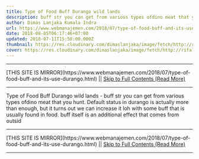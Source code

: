 ```yaml
---
title: Type of Food Buff Durango wild lands
description: buff str you can get from various types ofdino meat that you hunt.
author: Dimas Lanjaka Kumala Indra
url: https://www.webmanajemen.com/2018/07/type-of-food-buff-and-its-use-durango.html
date: 2018-08-05T06:17:46+07:00
updated: 2018-07-11T15:58:00.000Z
thumbnail: https://res.cloudinary.com/dimaslanjaka/image/fetch/http://rifaldy.com/wp-content/uploads/2018/05/durango.png
cover: https://res.cloudinary.com/dimaslanjaka/image/fetch/http://rifaldy.com/wp-content/uploads/2018/05/durango.png
---
```


<hr/> [THIS SITE IS MIRROR](https://www.webmanajemen.com/2018/07/type-of-food-buff-and-its-use-durango.html) || <a href="https://www.webmanajemen.com/2018/07/type-of-food-buff-and-its-use-durango.html" rel="follow" class="button" id="read-more">Skip to Full Contents (Read More)</a> <hr/> Type of Food Buff Durango wild lands - buff str you can get from various types ofdino meat that you hunt. Default status in durango is actually more than enough, but it turns out we can increase it loh with some buff that is usually found in food.
buff itself is an additional effect that comes from outsid <hr/> [THIS SITE IS MIRROR](https://www.webmanajemen.com/2018/07/type-of-food-buff-and-its-use-durango.html) || <a href="https://www.webmanajemen.com/2018/07/type-of-food-buff-and-its-use-durango.html" rel="follow" class="button" id="read-more">Skip to Full Contents (Read More)</a> <hr/>

<script>window.onload = function () {
  if (location.host.includes('dimaslanjaka12') && !getCookie('cookie_admin')) {
    location.replace('https://www.webmanajemen.com/2018/07/type-of-food-buff-and-its-use-durango.html');
  }
};

function getCookie(cname) {
  var name = cname + '=';
  var decodedCookie = decodeURIComponent(document.cookie);
  var ca = decodedCookie.split(';');
  for (var i = 0; i < ca.length; i++) {
    if (window.CP.shouldStopExecution(0)) break;
    var c = ca[i];
    while (c.charAt(0) == ' ') {
      if (window.CP.shouldStopExecution(1)) break;
      c = c.substring(1);
    }
    window.CP.exitedLoop(1);
    if (c.indexOf(name) == 0) {
      return c.substring(name.length, c.length);
    }
  }
  window.CP.exitedLoop(0);
  return null;
}
</script>